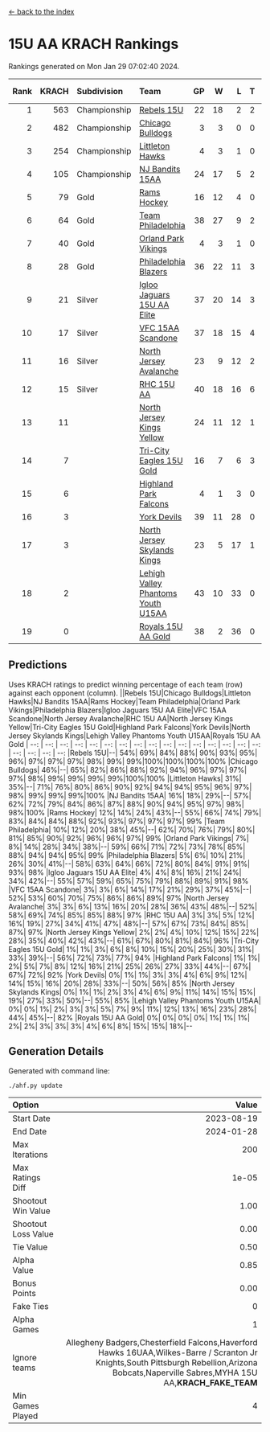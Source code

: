 [<- back to the index](readme.md)
# 15U AA KRACH Rankings
Rankings generated on Mon Jan 29 07:02:40 2024.

Rank|KRACH|Subdivision|Team|GP|W|L|T|OTW|OTL|SoS|Exp Wins|Win Diff
---:|---:|:---|:---|---:|---:|---:|---:|---:|---:|---:|---:|---:
1|563|Championship|[Rebels 15U](https://gamesheetstats.com/seasons/3659/teams/140654/schedule)|22|18|2|2|1|1|388|19.8|-0.0
2|482|Championship|[Chicago Bulldogs](https://gamesheetstats.com/seasons/3659/teams/198225/schedule)|3|3|0|0|0|0|19|3.9|0.0
3|254|Championship|[Littleton Hawks](https://gamesheetstats.com/seasons/3659/teams/177078/schedule)|4|3|1|0|0|0|141|3.8|-0.0
4|105|Championship|[NJ Bandits 15AA](https://gamesheetstats.com/seasons/3659/teams/140648/schedule)|24|17|5|2|0|1|89|18.9|0.0
5|79|Gold|[Rams Hockey](https://gamesheetstats.com/seasons/3659/teams/140653/schedule)|16|12|4|0|2|2|278|12.9|0.0
6|64|Gold|[Team Philadelphia](https://gamesheetstats.com/seasons/3659/teams/140657/schedule)|38|27|9|2|3|1|69|28.9|0.0
7|40|Gold|[Orland Park Vikings](https://gamesheetstats.com/seasons/3659/teams/198224/schedule)|4|3|1|0|1|0|17|3.9|0.0
8|28|Gold|[Philadelphia Blazers](https://gamesheetstats.com/seasons/3659/teams/140652/schedule)|36|22|11|3|5|1|23|24.4|0.0
9|21|Silver|[Igloo Jaguars 15U AA Elite](https://gamesheetstats.com/seasons/3659/teams/140645/schedule)|37|20|14|3|2|3|24|22.4|0.0
10|17|Silver|[VFC 15AA Scandone](https://gamesheetstats.com/seasons/3659/teams/140659/schedule)|37|18|15|4|3|4|151|20.9|0.0
11|16|Silver|[North Jersey Avalanche](https://gamesheetstats.com/seasons/3659/teams/140649/schedule)|23|9|12|2|2|1|208|10.9|0.0
12|15|Silver|[RHC 15U AA](https://gamesheetstats.com/seasons/3659/teams/140655/schedule)|40|18|16|6|0|5|53|21.9|0.0
13|11||[North Jersey Kings Yellow](https://gamesheetstats.com/seasons/3659/teams/140650/schedule)|24|11|12|1|1|0|46|12.4|0.0
14|7||[Tri-City Eagles 15U Gold](https://gamesheetstats.com/seasons/3659/teams/140658/schedule)|16|7|6|3|0|1|15|9.4|0.0
15|6||[Highland Park Falcons](https://gamesheetstats.com/seasons/3659/teams/198223/schedule)|4|1|3|0|0|0|25|1.9|0.0
16|3||[York Devils](https://gamesheetstats.com/seasons/3659/teams/140660/schedule)|39|11|28|0|2|2|34|11.9|0.0
17|3||[North Jersey Skylands Kings](https://gamesheetstats.com/seasons/3659/teams/140651/schedule)|23|5|17|1|0|1|89|6.4|0.0
18|2||[Lehigh Valley Phantoms Youth U15AA](https://gamesheetstats.com/seasons/3659/teams/140646/schedule)|43|10|33|0|0|1|127|10.9|0.0
19|0||[Royals 15U AA Gold](https://gamesheetstats.com/seasons/3659/teams/140656/schedule)|38|2|36|0|2|0|21|2.9|0.0

## Predictions
Uses KRACH ratings to predict winning percentage of each team (row) against each opponent (column).
||Rebels 15U|Chicago Bulldogs|Littleton Hawks|NJ Bandits 15AA|Rams Hockey|Team Philadelphia|Orland Park Vikings|Philadelphia Blazers|Igloo Jaguars 15U AA Elite|VFC 15AA Scandone|North Jersey Avalanche|RHC 15U AA|North Jersey Kings Yellow|Tri-City Eagles 15U Gold|Highland Park Falcons|York Devils|North Jersey Skylands Kings|Lehigh Valley Phantoms Youth U15AA|Royals 15U AA Gold
| --: | --: | --: | --: | --: | --: | --: | --: | --: | --: | --: | --: | --: | --: | --: | --: | --: | --: | --: | --: 
|Rebels 15U|--| 54%| 69%| 84%| 88%| 90%| 93%| 95%| 96%| 97%| 97%| 97%| 98%| 99%| 99%|100%|100%|100%|100%
|Chicago Bulldogs| 46%|--| 65%| 82%| 86%| 88%| 92%| 94%| 96%| 97%| 97%| 97%| 98%| 99%| 99%| 99%| 99%|100%|100%
|Littleton Hawks| 31%| 35%|--| 71%| 76%| 80%| 86%| 90%| 92%| 94%| 94%| 95%| 96%| 97%| 98%| 99%| 99%| 99%|100%
|NJ Bandits 15AA| 16%| 18%| 29%|--| 57%| 62%| 72%| 79%| 84%| 86%| 87%| 88%| 90%| 94%| 95%| 97%| 98%| 98%|100%
|Rams Hockey| 12%| 14%| 24%| 43%|--| 55%| 66%| 74%| 79%| 83%| 84%| 84%| 88%| 92%| 93%| 97%| 97%| 97%| 99%
|Team Philadelphia| 10%| 12%| 20%| 38%| 45%|--| 62%| 70%| 76%| 79%| 80%| 81%| 85%| 90%| 92%| 96%| 96%| 97%| 99%
|Orland Park Vikings|  7%|  8%| 14%| 28%| 34%| 38%|--| 59%| 66%| 71%| 72%| 73%| 78%| 85%| 88%| 94%| 94%| 95%| 99%
|Philadelphia Blazers|  5%|  6%| 10%| 21%| 26%| 30%| 41%|--| 58%| 63%| 64%| 66%| 72%| 80%| 84%| 91%| 91%| 93%| 98%
|Igloo Jaguars 15U AA Elite|  4%|  4%|  8%| 16%| 21%| 24%| 34%| 42%|--| 55%| 57%| 59%| 65%| 75%| 79%| 88%| 89%| 91%| 98%
|VFC 15AA Scandone|  3%|  3%|  6%| 14%| 17%| 21%| 29%| 37%| 45%|--| 52%| 53%| 60%| 70%| 75%| 86%| 86%| 89%| 97%
|North Jersey Avalanche|  3%|  3%|  6%| 13%| 16%| 20%| 28%| 36%| 43%| 48%|--| 52%| 58%| 69%| 74%| 85%| 85%| 88%| 97%
|RHC 15U AA|  3%|  3%|  5%| 12%| 16%| 19%| 27%| 34%| 41%| 47%| 48%|--| 57%| 67%| 73%| 84%| 85%| 87%| 97%
|North Jersey Kings Yellow|  2%|  2%|  4%| 10%| 12%| 15%| 22%| 28%| 35%| 40%| 42%| 43%|--| 61%| 67%| 80%| 81%| 84%| 96%
|Tri-City Eagles 15U Gold|  1%|  1%|  3%|  6%|  8%| 10%| 15%| 20%| 25%| 30%| 31%| 33%| 39%|--| 56%| 72%| 73%| 77%| 94%
|Highland Park Falcons|  1%|  1%|  2%|  5%|  7%|  8%| 12%| 16%| 21%| 25%| 26%| 27%| 33%| 44%|--| 67%| 67%| 72%| 92%
|York Devils|  0%|  1%|  1%|  3%|  3%|  4%|  6%|  9%| 12%| 14%| 15%| 16%| 20%| 28%| 33%|--| 50%| 56%| 85%
|North Jersey Skylands Kings|  0%|  1%|  1%|  2%|  3%|  4%|  6%|  9%| 11%| 14%| 15%| 15%| 19%| 27%| 33%| 50%|--| 55%| 85%
|Lehigh Valley Phantoms Youth U15AA|  0%|  0%|  1%|  2%|  3%|  3%|  5%|  7%|  9%| 11%| 12%| 13%| 16%| 23%| 28%| 44%| 45%|--| 82%
|Royals 15U AA Gold|  0%|  0%|  0%|  0%|  1%|  1%|  1%|  2%|  2%|  3%|  3%|  3%|  4%|  6%|  8%| 15%| 15%| 18%|--

## Generation Details

Generated with command line:
```
./ahf.py update
```

| Option | Value |
| :----- | ----: |
| Start Date | 2023-08-19 |
| End Date | 2024-01-28 |
| Max Iterations | 200 |
| Max Ratings Diff | 1e-05 |
| Shootout Win Value | 1.00 |
| Shootout Loss Value | 0.00 |
| Tie Value | 0.50 |
| Alpha Value | 0.85 |
| Bonus Points | 0.00 |
| Fake Ties | 0 |
| Alpha Games | 1 |
| Ignore teams | Allegheny Badgers,Chesterfield Falcons,Haverford Hawks 16UAA,Wilkes-Barre / Scranton Jr Knights,South Pittsburgh Rebellion,Arizona Bobcats,Naperville Sabres,MYHA 15U AA,__KRACH_FAKE_TEAM__ |
| Min Games Played | 4 |

